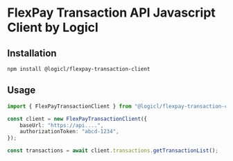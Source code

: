 # FlexPay Transaction API Javascript Client by Logicl


## Installation

`npm install @logicl/flexpay-transaction-client`

## Usage

```typescript
import { FlexPayTransactionClient } from "@logicl/flexpay-transaction-client";

const client = new FlexPayTransactionClient({
	baseUrl: "https://api....",
	authorizationToken: "abcd-1234",
});

const transactions = await client.transactions.getTransactionList();
```
